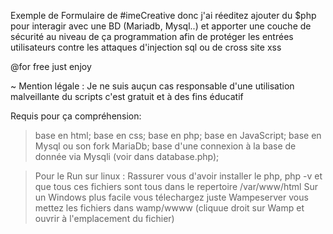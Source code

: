 Exemple de Formulaire de #imeCreative donc j'ai réeditez ajouter du $php pour interagir avec une  BD (Mariadb, Mysql..)
et apporter une couche de sécurité au niveau de ça programmation afin de protéger les entrées utilisateurs contre les attaques d'injection sql ou de cross site xss

@for free just enjoy

~ Mention légale : Je ne suis auçun cas responsable d'une utilisation malveillante du scripts c'est gratuit et à des fins éducatif

Requis pour ça compréhension:
> base en html;
> base en css;
> base en php;
> base en JavaScript;
> base en Mysql ou son fork MariaDb;
> base d'une connexion à la base de donnée via Mysqli (voir dans database.php);


> Pour le Run sur linux :
> Rassurer vous d'avoir installer le php, php -v et que tous ces fichiers sont tous dans le repertoire /var/www/html
> Sur un Windows plus facile vous télechargez juste Wampeserver vous mettez les fichiers dans wamp/wwww (cliquue droit sur Wamp et ouvrir à l'emplacement du fichier)
